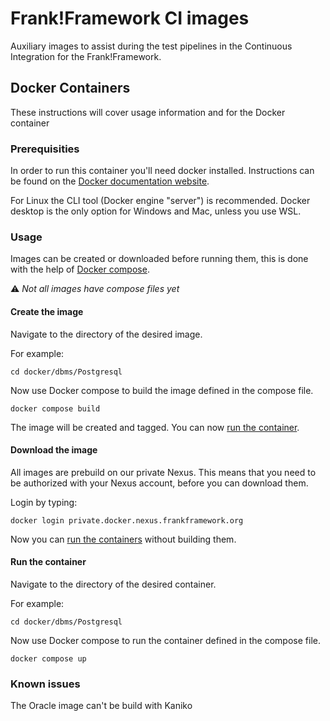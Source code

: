 # Frank!Framework CI images

Auxiliary images to assist during the test pipelines in the Continuous Integration for the Frank!Framework.

## Docker Containers

These instructions will cover usage information and for the Docker container

### Prerequisities

In order to run this container you'll need docker installed.
Instructions can be found on the [Docker documentation website](https://docs.docker.com/engine/install/).

For Linux the CLI tool (Docker engine "server") is recommended.
Docker desktop is the only option for Windows and Mac, unless you use WSL.

### Usage

Images can be created or downloaded before running them, this is done with the help of [Docker compose](https://docs.docker.com/compose/).

⚠️ *Not all images have compose files yet*

#### Create the image

Navigate to the directory of the desired image.

For example:

```shell
cd docker/dbms/Postgresql
```

Now use Docker compose to build the image defined in the compose file.

```shell
docker compose build
```

The image will be created and tagged. You can now [run the container](#run-the-container).

#### Download the image

All images are prebuild on our private Nexus.
This means that you need to be authorized with your Nexus account, before you can download them.

Login by typing:
```shell
docker login private.docker.nexus.frankframework.org
```

Now you can [run the containers](#run-the-container) without building them.

#### Run the container

Navigate to the directory of the desired container.

For example:

```shell
cd docker/dbms/Postgresql
```

Now use Docker compose to run the container defined in the compose file.

```shell
docker compose up
```

### Known issues

The Oracle image can't be build with Kaniko
